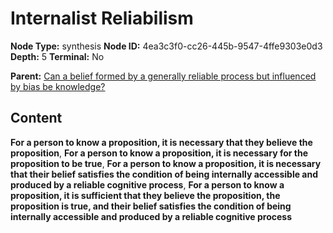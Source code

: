 # Internalist Reliabilism

**Node Type:** synthesis
**Node ID:** 4ea3c3f0-cc26-445b-9547-4ffe9303e0d3
**Depth:** 5
**Terminal:** No

**Parent:** [Can a belief formed by a generally reliable process but influenced by bias be knowledge?](can-a-belief-formed-by-a-generally-reliable-process-but-influenced-by-bias-be-knowledge-antithesis-ca07456c-be88-45dd-b693-7adfd31f02fa.md)

## Content

**For a person to know a proposition, it is necessary that they believe the proposition**, **For a person to know a proposition, it is necessary for the proposition to be true**, **For a person to know a proposition, it is necessary that their belief satisfies the condition of being internally accessible and produced by a reliable cognitive process**, **For a person to know a proposition, it is sufficient that they believe the proposition, the proposition is true, and their belief satisfies the condition of being internally accessible and produced by a reliable cognitive process**
